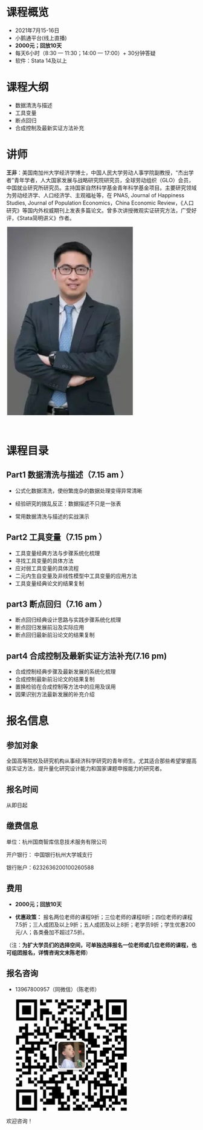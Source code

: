 # 课程概览

- 2021年7月15-16日
- 小鹅通平台(线上直播)  
- **2000元；回放10天**
- 每天6小时（8:30 — 11:30；14:00 — 17:00）+ 30分钟答疑
- 软件：Stata 14及以上



# 课程大纲

- 数据清洗与描述 
- 工具变量 
- 断点回归 
- 合成控制及最新实证方法补充 



# 讲师



**王非**：美国南加州大学经济学博士，中国人民大学劳动人事学院副教授，“杰出学者”青年学者，人大国家发展与战略研究院研究员，全球劳动组织（GLO）会员，中国就业研究所研究员。主持国家自然科学基金青年科学基金项目。主要研究领域为劳动经济学、人口经济学、主观福祉等，在 PNAS, Journal of Happiness Studies, Journal of Population Economics，China Economic Review，《人口研究》等国内外权威期刊上发表多篇论文。曾多次讲授微观实证研究方法，广受好评，《Stata简明讲义》作者。

<img src="../img/王非.png" width = "auto" height = "500" alt="图片名称" align=center />





![图片](data:image/gif;base64,iVBORw0KGgoAAAANSUhEUgAAAAEAAAABCAYAAAAfFcSJAAAADUlEQVQImWNgYGBgAAAABQABh6FO1AAAAABJRU5ErkJggg==)

# 课程目录



## Part1 数据清洗与描述（7.15 am  ）

- 公式化数据清洗，使纷繁庞杂的数据处理变得异常清晰

- 经验研究的拨乱反正：数据描述不只是一张表

- 常用数据清洗与描述的实战演示

  

## Part2 工具变量（7.15 pm ）

- 工具变量经典方法与步骤系统化梳理
- 寻找工具变量的具体方法
- 应对弱工具变量的具体流程
- 二元内生自变量及非线性模型中工具变量的应用方法
- 工具变量经典论文的结果复制



## part3 断点回归（7.16 am ）

- 断点回归经典设计思路与实践步骤系统化梳理
- 断点回归发展前沿及实际应用
- 断点回归最新前沿论文的结果复制



## part4 合成控制及最新实证方法补充(7.16 pm)

- 合成控制经典步骤及最新发展的系统化梳理
- 合成控制最新前沿论文的结果复制
- 置换检验在合成控制等方法中的应用及误用
- 因果识别方法最新发展的补充介绍



# 报名信息

## 参加对象

全国高等院校及研究机构从事经济科学研究的青年师生。尤其适合那些希望掌握高级实证方法，提升量化研究设计能力和国家课题申报能力的研究者。

## 报名时间

 从即日起



## 缴费信息

单位：杭州国商智库信息技术服务有限公司

开户银行： 中国银行杭州大学城支行

银行账户：6232636200100260588



## 费用

- **2000元；回放10天**

- **优惠政策：** 报名两位老师的课程9折；三位老师的课程8折；四位老师的课程7.5折；三人成团及以上9折；五人成团及以上8折；老学员9折；学生优惠200元/人；各类叠加不超过7.5折。

（注：**为扩大学员们的选择空间，可单独选择报名一位老师或几位老师的课程，也可组团报名，详情咨询文末陈老师**）





## 报名咨询

- 13967800957（同微信）（陈老师）

  <img src="../img/陈昊钦.png" width = "300" height = "300" alt="图片名称" align=center />




欢迎咨询！